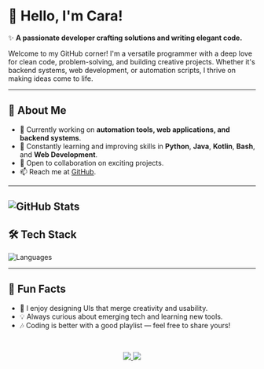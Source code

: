 # 👋 Hello, I'm Cara!

✨ **A passionate developer crafting solutions and writing elegant code.**

Welcome to my GitHub corner! I'm a versatile programmer with a deep love for clean code, problem-solving, and building creative projects. Whether it's backend systems, web development, or automation scripts, I thrive on making ideas come to life.

---

## 🌟 About Me

- 🔭 Currently working on **automation tools, web applications, and backend systems**.
- 🌱 Constantly learning and improving skills in **Python**, **Java**, **Kotlin**, **Bash**, and **Web Development**.
- 💬 Open to collaboration on exciting projects.
- 📫 Reach me at [GitHub](https://github.com/caracurse).

---

![GitHub Stats](https://github-readme-stats.vercel.app/api?username=caracurse&custom_title=Statistics:&show_icons=true&theme=radical)
---

## 🛠️ Tech Stack
![Languages](https://github-readme-stats.vercel.app/api/top-langs/?username=caracurse&custom_title=Languages&disable_animation=false&layout=compact&theme=radical)

---

## 🎯 Fun Facts
- 🎨 I enjoy designing UIs that merge creativity and usability.
- 💡 Always curious about emerging tech and learning new tools.
- 🎶 Coding is better with a good playlist — feel free to share yours!
<br />
<p align='center'> 
    <a href="https://t.me/caracurse">
        <img src="https://img.shields.io/badge/TELEGRAM-DAC6C2?style=for-the-badge"/>
    </a>   
    <a href="https://youtube.com/@caracurse"><img src="https://img.shields.io/badge/YouTube-DAC6C2?style=for-the-badge"/>
    </a>
</p>
